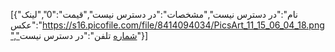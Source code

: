 [{"نام":"در دسترس نیست","مشخصات":"در دسترس نیست","قیمت":"0","لینک عکس":"https://s16.picofile.com/file/8414094034/PicsArt_11_15_06_04_18.png","شماره تلفن":"در دسترس نیست"}]